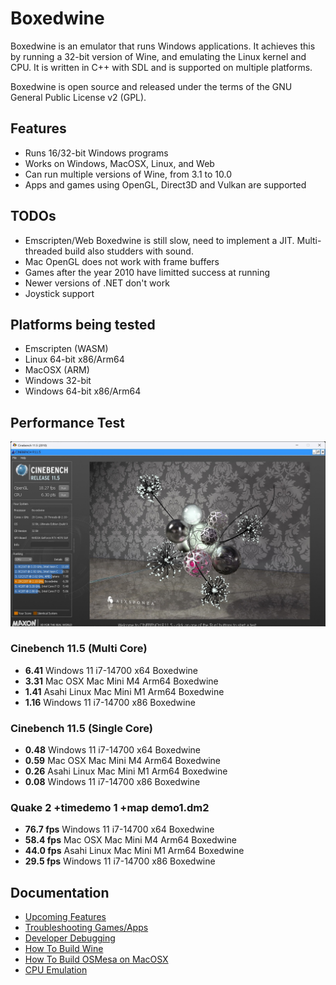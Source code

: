 # Boxedwine

Boxedwine is an emulator that runs Windows applications.  It achieves this by running a 32-bit version of Wine, and emulating the Linux kernel and CPU.  It is written in C++ with SDL and is supported on multiple platforms.

Boxedwine is open source and released under the terms of the GNU General Public License v2 (GPL).

## Features

- Runs 16/32-bit Windows programs
- Works on Windows, MacOSX, Linux, and Web
- Can run multiple versions of Wine, from 3.1 to 10.0
- Apps and games using OpenGL, Direct3D and Vulkan are supported

## TODOs

- Emscripten/Web Boxedwine is still slow, need to implement a JIT.  Multi-threaded build also studders with sound.
- Mac OpenGL does not work with frame buffers
- Games after the year 2010 have limitted success at running
- Newer versions of .NET don't work
- Joystick support


## Platforms being tested

- Emscripten (WASM)
- Linux 64-bit x86/Arm64
- MacOSX (ARM)
- Windows 32-bit
- Windows 64-bit x86/Arm64


## Performance Test

![This is an image](cinebench.jpg)

### Cinebench 11.5 (Multi Core)

- **6.41** Windows 11 i7-14700 x64 Boxedwine
- **3.31** Mac OSX Mac Mini M4 Arm64 Boxedwine
- **1.41** Asahi Linux Mac Mini M1 Arm64 Boxedwine
- **1.16** Windows 11 i7-14700 x86 Boxedwine

### Cinebench 11.5 (Single Core)

- **0.48** Windows 11 i7-14700 x64 Boxedwine
- **0.59** Mac OSX Mac Mini M4 Arm64 Boxedwine
- **0.26** Asahi Linux Mac Mini M1 Arm64 Boxedwine
- **0.08** Windows 11 i7-14700 x86 Boxedwine

### Quake 2 +timedemo 1 +map demo1.dm2

- **76.7 fps** Windows 11 i7-14700 x64 Boxedwine
- **58.4 fps** Mac OSX Mac Mini M4 Arm64 Boxedwine
- **44.0 fps** Asahi Linux Mac Mini M1 Arm64 Boxedwine
- **29.5 fps** Windows 11 i7-14700 x86 Boxedwine

## Documentation

- [Upcoming Features](docs/Roadmap-Features.md)
- [Troubleshooting Games/Apps](docs/Troubleshooting-Games-Apps.md)
- [Developer Debugging](docs/Developer-Debugging.md)
- [How To Build Wine](docs/How-To-Build-Boxedwine.md)
- [How To Build OSMesa on MacOSX](docs/How-To-Build-OSMesa-on-Mac.md)
- [CPU Emulation](docs/CPUemulation.md)
